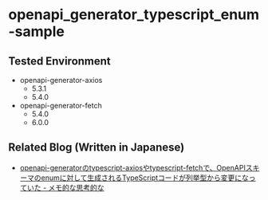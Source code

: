 # openapi_generator_typescript_enum-sample

## Tested Environment

- openapi-generator-axios
  - 5.3.1
  - 5.4.0
- openapi-generator-fetch
  - 5.4.0
  - 6.0.0

## Related Blog (Written in Japanese)

- [openapi-generatorのtypescript-axiosやtypescript-fetchで、OpenAPIスキーマのenumに対して生成されるTypeScriptコードが列挙型から変更になっていた - メモ的な思考的な](https://thinkami.hatenablog.com/entry/2023/04/02/230101)